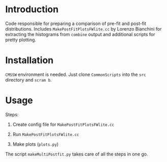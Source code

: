 # Introduction

Code responsible for preparing a comparison of pre-fit and post-fit
distributions. Includes `MakePostFitPlotsFWlite.cc` by Lorenzo
Bianchini for extracting the histograms from `combine` output and
additional scripts for pretty plotting.

# Installation

`CMSSW` environment is needed. Just clone `CommonScripts` into the `src` directory and `scram b`.

# Usage

Steps:
1. Create config file for `MakePostFitPlotsFWlite.cc`

2. Run `MakePostFitPlotsFWlite.cc`

3. Make plots (`plots.py`)

The script `makeMultiPostfit.py` takes care of all the steps in one go.
